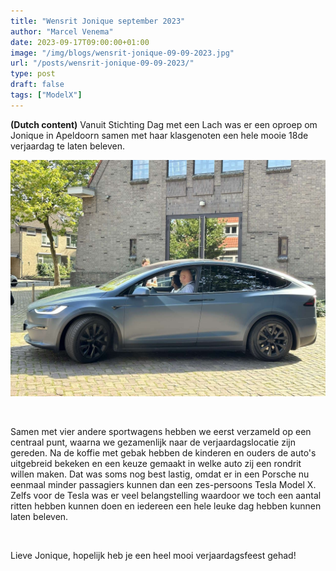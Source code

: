 ```yaml
---
title: "Wensrit Jonique september 2023"
author: "Marcel Venema" 
date: 2023-09-17T09:00:00+01:00
image: "/img/blogs/wensrit-jonique-09-09-2023.jpg"
url: "/posts/wensrit-jonique-09-09-2023/"
type: post
draft: false
tags: ["ModelX"]  
---
```


**(Dutch content)** Vanuit Stichting Dag met een Lach was er een oproep om Jonique in Apeldoorn samen met haar klasgenoten een hele mooie 18de verjaardag te laten beleven. 

<!--more-->

![image](wensrit-jonique-09-09-2023.jpg)

&nbsp;  

Samen met vier andere sportwagens hebben we eerst verzameld op een centraal punt, waarna we gezamenlijk naar de verjaardagslocatie zijn gereden. Na de koffie met gebak hebben de kinderen en ouders de auto's uitgebreid bekeken en een keuze gemaakt in welke auto zij een rondrit willen maken. Dat was soms nog best lastig, omdat er in een Porsche nu eenmaal minder passagiers kunnen dan een zes-persoons Tesla Model X. Zelfs voor de Tesla was er veel belangstelling waardoor we toch een aantal ritten hebben kunnen doen en iedereen een hele leuke dag hebben kunnen laten beleven.

&nbsp;  

Lieve Jonique, hopelijk heb je een heel mooi verjaardagsfeest gehad!  



